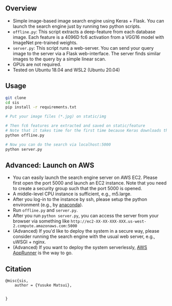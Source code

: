 

## Overview
- Simple image-based image search engine using Keras + Flask. You can launch the search engine just by running two python scripts.
- `offline.py`: This script extracts a deep-feature from each database image. Each feature is a 4096D fc6 activation from a VGG16 model with ImageNet pre-trained weights.
- `server.py`: This script runs a web-server. You can send your query image to the server via a Flask web-interface. The server finds similar images to the query by a simple linear scan.
- GPUs are not required.
- Tested on Ubuntu 18.04 and WSL2 (Ubuntu 20.04)



## Usage
```bash
git clone 
cd sis
pip install -r requirements.txt

# Put your image files (*.jpg) on static/img

# Then fc6 features are extracted and saved on static/feature
# Note that it takes time for the first time because Keras downloads the VGG weights.
python offline.py

# Now you can do the search via localhost:5000
python server.py
```

## Advanced: Launch on AWS
- You can easily launch the search engine server on AWS EC2. Please first open the port 5000 and launch an EC2 instance. Note that you need to create a security group such that the port 5000 is opened.
- A middle-level CPU instance is sufficient, e.g., m5.large.
- After you log-in to the instance by ssh, please setup the python environment (e.g., by [anaconda](https://docs.anaconda.com/anaconda/install/linux/)).
- Run `offline.py` and `server.py`.
- After you run `python server.py`, you can access the server from your browser via something like `http://ec2-XX-XX-XXX-XXX.us-west-2.compute.amazonaws.com:5000`
- (Advanced) If you'd like to deploy the system in a secure way, please consider running the search engine with the usual web server, e.g., uWSGI + nginx.
- (Advanced) If you want to deploy the system serverlessly, [AWS AppRunner](https://docs.aws.amazon.com/apprunner/latest/dg/what-is-apprunner.html) is the way to go.


## Citation

    @misc{sis,
	    author = {Yusuke Matsui},
	  
	    
    }
